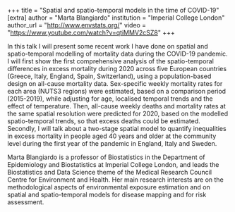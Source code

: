 +++
title = "Spatial and spatio-temporal models in the time of COVID-19"
[extra]
author = "Marta Blangiardo"
institution = "Imperial College London"
author_url = "http://www.envstats.org/"
video = "https://www.youtube.com/watch?v=qtiMMV2cSZ8"
+++

In this talk I will present some recent work I have done on spatial and spatio-temporal modelling of mortality data during the COVID-19 pandemic.
I will first show the first comprehensive analysis of the spatio-temporal differences in excess mortality during 2020 across five European countries (Greece, Italy, England, Spain, Switzerland), using a population-based design on all-cause mortality data.
Sex-specific weekly mortality rates for each area (NUTS3 regions) were estimated, based on a comparison period (2015-2019), while adjusting for age, localised temporal trends and the effect of temperature. Then, all-cause weekly deaths and mortality rates at the same spatial resolution were predicted for 2020, based on the modelled spatio-temporal trends, so that excess deaths could be estimated.
Secondly, I will talk about a two-stage spatial model to quantify inequalities in excess mortality in people aged 40 years and older at the community level during the first year of the pandemic in England, Italy and Sweden.

Marta Blangiardo is a professor of Biostatistics in the Department of Epidemiology and Biostatistics at Imperial College London, and leads the Biostatistics and Data Science theme of the Medical Research Council Centre for Environment and Health.
Her main research interests are on the methodological aspects of environmental exposure estimation and on spatial and spatio-temporal models for disease mapping and for risk assessment.